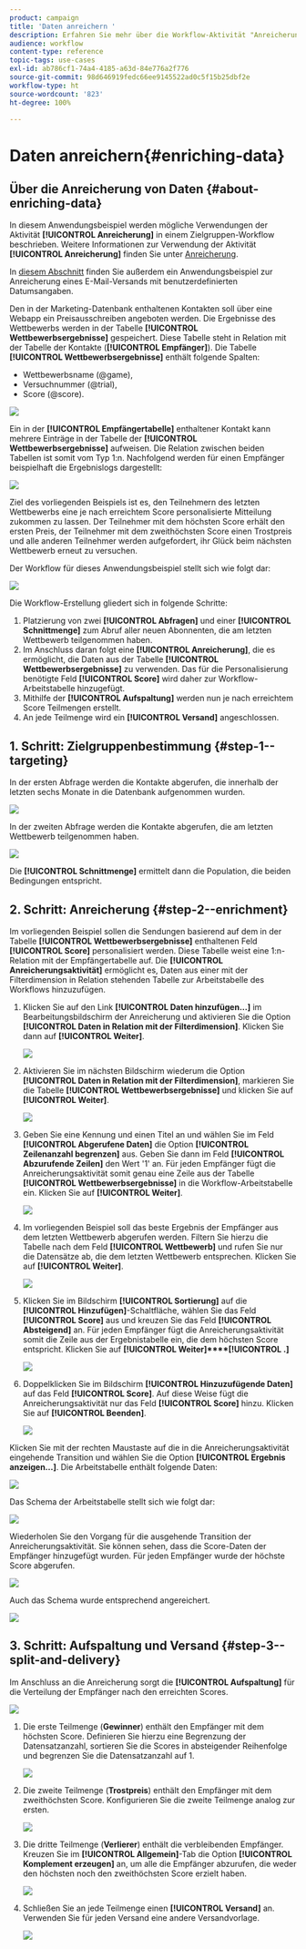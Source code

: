 ```yaml
---
product: campaign
title: 'Daten anreichern '
description: Erfahren Sie mehr über die Workflow-Aktivität "Anreicherung".
audience: workflow
content-type: reference
topic-tags: use-cases
exl-id: ab786cf1-74a4-4185-a63d-84e776a2f776
source-git-commit: 98d646919fedc66ee9145522ad0c5f15b25dbf2e
workflow-type: ht
source-wordcount: '823'
ht-degree: 100%

---
```


# Daten anreichern{#enriching-data}

## Über die Anreicherung von Daten {#about-enriching-data}

In diesem Anwendungsbeispiel werden mögliche Verwendungen der Aktivität **[!UICONTROL Anreicherung]** in einem Zielgruppen-Workflow beschrieben. Weitere Informationen zur Verwendung der Aktivität **[!UICONTROL Anreicherung]** finden Sie unter [Anreicherung](../../workflow/using/enrichment.md).

In [diesem Abschnitt](../../workflow/using/email-enrichment-with-custom-date-fields.md) finden Sie außerdem ein Anwendungsbeispiel zur Anreicherung eines E-Mail-Versands mit benutzerdefinierten Datumsangaben.

Den in der Marketing-Datenbank enthaltenen Kontakten soll über eine Webapp ein Preisausschreiben angeboten werden. Die Ergebnisse des Wettbewerbs werden in der Tabelle **[!UICONTROL Wettbewerbsergebnisse]** gespeichert. Diese Tabelle steht in Relation mit der Tabelle der Kontakte (**[!UICONTROL Empfänger]**). Die Tabelle **[!UICONTROL Wettbewerbsergebnisse]** enthält folgende Spalten:

* Wettbewerbsname (@game),
* Versuchnummer (@trial),
* Score (@score).

![](assets/uc1_enrich_1.png)

Ein in der **[!UICONTROL Empfängertabelle]** enthaltener Kontakt kann mehrere Einträge in der Tabelle der **[!UICONTROL Wettbewerbsergebnisse]** aufweisen. Die Relation zwischen beiden Tabellen ist somit vom Typ 1:n. Nachfolgend werden für einen Empfänger beispielhaft die Ergebnislogs dargestellt:

![](assets/uc1_enrich_2.png)

Ziel des vorliegenden Beispiels ist es, den Teilnehmern des letzten Wettbewerbs eine je nach erreichtem Score personalisierte Mitteilung zukommen zu lassen. Der Teilnehmer mit dem höchsten Score erhält den ersten Preis, der Teilnehmer mit dem zweithöchsten Score einen Trostpreis und alle anderen Teilnehmer werden aufgefordert, ihr Glück beim nächsten Wettbewerb erneut zu versuchen.

Der Workflow für dieses Anwendungsbeispiel stellt sich wie folgt dar:

![](assets/uc1_enrich_3.png)

Die Workflow-Erstellung gliedert sich in folgende Schritte:

1. Platzierung von zwei **[!UICONTROL Abfragen]** und einer **[!UICONTROL Schnittmenge]** zum Abruf aller neuen Abonnenten, die am letzten Wettbewerb teilgenommen haben.
1. Im Anschluss daran folgt eine **[!UICONTROL Anreicherung]**, die es ermöglicht, die Daten aus der Tabelle **[!UICONTROL Wettbewerbsergebnisse]** zu verwenden. Das für die Personalisierung benötigte Feld **[!UICONTROL Score]** wird daher zur Workflow-Arbeitstabelle hinzugefügt.
1. Mithilfe der **[!UICONTROL Aufspaltung]** werden nun je nach erreichtem Score Teilmengen erstellt.
1. An jede Teilmenge wird ein **[!UICONTROL Versand]** angeschlossen.

## 1. Schritt: Zielgruppenbestimmung {#step-1--targeting}

In der ersten Abfrage werden die Kontakte abgerufen, die innerhalb der letzten sechs Monate in die Datenbank aufgenommen wurden.

![](assets/uc1_enrich_4.png)

In der zweiten Abfrage werden die Kontakte abgerufen, die am letzten Wettbewerb teilgenommen haben.

![](assets/uc1_enrich_5.png)

Die **[!UICONTROL Schnittmenge]** ermittelt dann die Population, die beiden Bedingungen entspricht.

## 2. Schritt: Anreicherung {#step-2--enrichment}

Im vorliegenden Beispiel sollen die Sendungen basierend auf dem in der Tabelle **[!UICONTROL Wettbewerbsergebnisse]** enthaltenen Feld **[!UICONTROL Score]** personalisiert werden. Diese Tabelle weist eine 1:n-Relation mit der Empfängertabelle auf. Die **[!UICONTROL Anreicherungsaktivität]** ermöglicht es, Daten aus einer mit der Filterdimension in Relation stehenden Tabelle zur Arbeitstabelle des Workflows hinzuzufügen.

1. Klicken Sie auf den Link **[!UICONTROL Daten hinzufügen...]** im Bearbeitungsbildschirm der Anreicherung und aktivieren Sie die Option **[!UICONTROL Daten in Relation mit der Filterdimension]**. Klicken Sie dann auf **[!UICONTROL Weiter]**.

   ![](assets/uc1_enrich_6.png)

1. Aktivieren Sie im nächsten Bildschirm wiederum die Option **[!UICONTROL Daten in Relation mit der Filterdimension]**, markieren Sie die Tabelle **[!UICONTROL Wettbewerbsergebnisse]** und klicken Sie auf **[!UICONTROL Weiter]**.

   ![](assets/uc1_enrich_7.png)

1. Geben Sie eine Kennung und einen Titel an und wählen Sie im Feld **[!UICONTROL Abgerufene Daten]** die Option **[!UICONTROL Zeilenanzahl begrenzen]** aus. Geben Sie dann im Feld **[!UICONTROL Abzurufende Zeilen]** den Wert &#39;1&#39; an. Für jeden Empfänger fügt die Anreicherungsaktivität somit genau eine Zeile aus der Tabelle **[!UICONTROL Wettbewerbsergebnisse]** in die Workflow-Arbeitstabelle ein. Klicken Sie auf **[!UICONTROL Weiter]**.

   ![](assets/uc1_enrich_8.png)

1. Im vorliegenden Beispiel soll das beste Ergebnis der Empfänger aus dem letzten Wettbewerb abgerufen werden. Filtern Sie hierzu die Tabelle nach dem Feld **[!UICONTROL Wettbewerb]** und rufen Sie nur die Datensätze ab, die dem letzten Wettbewerb entsprechen. Klicken Sie auf **[!UICONTROL Weiter]**.

   ![](assets/uc1_enrich_9.png)

1. Klicken Sie im Bildschirm **[!UICONTROL Sortierung]** auf die **[!UICONTROL Hinzufügen]**-Schaltfläche, wählen Sie das Feld **[!UICONTROL Score]** aus und kreuzen Sie das Feld **[!UICONTROL Absteigend]** an. Für jeden Empfänger fügt die Anreicherungsaktivität somit die Zeile aus der Ergebnistabelle ein, die dem höchsten Score entspricht. Klicken Sie auf **[!UICONTROL Weiter]****[!UICONTROL .]**

   ![](assets/uc1_enrich_10.png)

1. Doppelklicken Sie im Bildschirm **[!UICONTROL Hinzuzufügende Daten]** auf das Feld **[!UICONTROL Score]**. Auf diese Weise fügt die Anreicherungsaktivität nur das Feld **[!UICONTROL Score]** hinzu. Klicken Sie auf **[!UICONTROL Beenden]**.

   ![](assets/uc1_enrich_11.png)

Klicken Sie mit der rechten Maustaste auf die in die Anreicherungsaktivität eingehende Transition und wählen Sie die Option **[!UICONTROL Ergebnis anzeigen...]**. Die Arbeitstabelle enthält folgende Daten:

![](assets/uc1_enrich_13.png)

Das Schema der Arbeitstabelle stellt sich wie folgt dar:

![](assets/uc1_enrich_15.png)

Wiederholen Sie den Vorgang für die ausgehende Transition der Anreicherungsaktivität. Sie können sehen, dass die Score-Daten der Empfänger hinzugefügt wurden. Für jeden Empfänger wurde der höchste Score abgerufen.

![](assets/uc1_enrich_12.png)

Auch das Schema wurde entsprechend angereichert.

![](assets/uc1_enrich_14.png)

## 3. Schritt: Aufspaltung und Versand {#step-3--split-and-delivery}

Im Anschluss an die Anreicherung sorgt die **[!UICONTROL Aufspaltung]** für die Verteilung der Empfänger nach den erreichten Scores.

![](assets/uc1_enrich_18.png)

1. Die erste Teilmenge (**Gewinner**) enthält den Empfänger mit dem höchsten Score. Definieren Sie hierzu eine Begrenzung der Datensatzanzahl, sortieren Sie die Scores in absteigender Reihenfolge und begrenzen Sie die Datensatzanzahl auf 1.

   ![](assets/uc1_enrich_16.png)

1. Die zweite Teilmenge (**Trostpreis**) enthält den Empfänger mit dem zweithöchsten Score. Konfigurieren Sie die zweite Teilmenge analog zur ersten.

   ![](assets/uc1_enrich_17.png)

1. Die dritte Teilmenge (**Verlierer**) enthält die verbleibenden Empfänger. Kreuzen Sie im **[!UICONTROL Allgemein]**-Tab die Option **[!UICONTROL Komplement erzeugen]** an, um alle die Empfänger abzurufen, die weder den höchsten noch den zweithöchsten Score erzielt haben.

   ![](assets/uc1_enrich_19.png)

1. Schließen Sie an jede Teilmenge einen **[!UICONTROL Versand]** an. Verwenden Sie für jeden Versand eine andere Versandvorlage.

   ![](assets/uc1_enrich_20.png)
